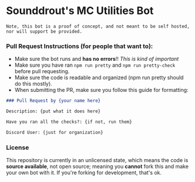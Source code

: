 # Sounddrout's MC Utilities Bot

`Note, this bot is a proof of concept, and not meant to be self hosted, nor will support be provided.`

### Pull Request Instructions (for people that want to):
- Make sure the bot runs and **has no errors**!! *This is kind of important*
- Make sure you have ran `npm run pretty` and `npm run pretty-check` before pull requesting.
- Make sure the code is readable and organized (npm run pretty should do this mostly).
- When submitting the PR, make sure you follow this guide for formatting:
```markdown
### Pull Request by {your name here}

Description: {put what it does here}

Have you ran all the checks?: {if not, run them}

Discord User: {just for organization}
```

### License

This repository is currently in an unlicensed state, which means the code is **source available**, not open source; meaning you **cannot** fork this and make your own bot with it. If you're forking for development, that's ok.
